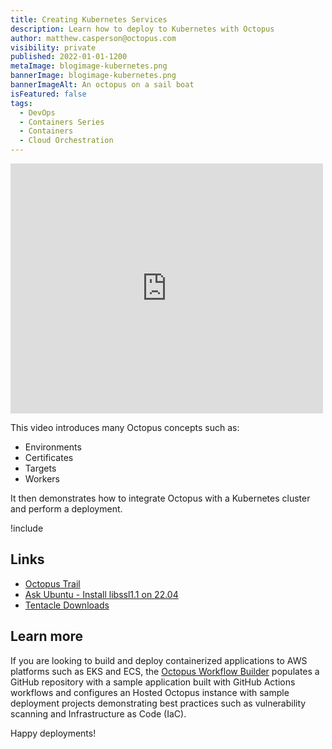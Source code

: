 ```yaml
---
title: Creating Kubernetes Services
description: Learn how to deploy to Kubernetes with Octopus
author: matthew.casperson@octopus.com
visibility: private
published: 2022-01-01-1200
metaImage: blogimage-kubernetes.png
bannerImage: blogimage-kubernetes.png
bannerImageAlt: An octopus on a sail boat
isFeatured: false
tags: 
  - DevOps
  - Containers Series
  - Containers
  - Cloud Orchestration
---
```


<iframe src="https://fast.wistia.net/embed/iframe/negi40uxs9?videoFoam=true" title="6. Deploying to Kubernetes with Octopus Video" allow="autoplay; fullscreen" allowtransparency="true" frameborder="0" scrolling="no" class="wistia_embed" name="wistia_embed" msallowfullscreen width="500px" height="400px"></iframe>

This video introduces many Octopus concepts such as:

* Environments
* Certificates
* Targets
* Workers

It then demonstrates how to integrate Octopus with a Kubernetes cluster and perform a deployment.

!include <k8s-training-toc>

## Links

* [Octopus Trail](https://octopus.com/start)
* [Ask Ubuntu - Install libssl1.1 on 22.04](https://oc.to/WQcxtj)
* [Tentacle Downloads](https://octopus.com/downloads/tentacle#linux)

## Learn more

If you are looking to build and deploy containerized applications to AWS platforms such as EKS and ECS, the [Octopus Workflow Builder](https://octopusworkflowbuilder.octopus.com/#/) populates a GitHub repository with a sample application built with GitHub Actions workflows and configures an Hosted Octopus instance with sample deployment projects demonstrating best practices such as vulnerability scanning and Infrastructure as Code (IaC). 

Happy deployments! 